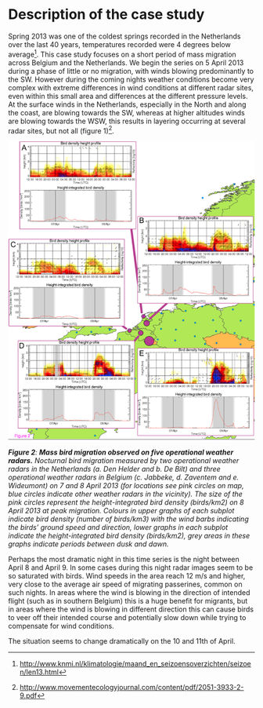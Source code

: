 # Description of the case study

Spring 2013 was one of the coldest springs recorded in the Netherlands over the last 40 years, temperatures recorded were 4 degrees below average[^1]. This case study focuses on a short period of mass migration across Belgium and the Netherlands.  We begin the series on 5 April 2013 during a phase of little or no migration, with winds blowing predominantly to the SW.  However during the coming nights weather conditions become very complex with extreme differences in wind conditions at different radar sites, even within this small area and differences at the different pressure levels. At the surface winds in the Netherlands, especially in the North and along the coast, are blowing towards the SW, whereas at higher altitudes winds are blowing towards the WSW, this results in layering occurring at several radar sites, but not all (figure 1)[^2].

[^1]: http://www.knmi.nl/klimatologie/maand_en_seizoensoverzichten/seizoen/len13.html
[^2]: http://www.movementecologyjournal.com/content/pdf/2051-3933-2-9.pdf

![figure-1](images/figure-1.png)

_**Figure 2**: **Mass bird migration observed on five operational weather radars.** Nocturnal bird migration measured by two operational weather radars in the Netherlands (a. Den Helder and b. De Bilt) and three operational weather radars in Belgium (c. Jabbeke, d. Zaventem and e. Wideumont) on 7 and 8 April 2013 (for locations see pink circles on map, blue circles indicate other weather radars in the vicinity). The size of the pink circles represent the height-integrated bird density (birds/km2) on 8 April 2013 at peak migration. Colours in upper graphs of each subplot indicate bird density (number of birds/km3) with the wind barbs indicating the birds’ ground speed and direction, lower graphs in each subplot indicate the height-integrated bird density (birds/km2), grey areas in these graphs indicate periods between dusk and dawn._

Perhaps the most dramatic night in this time series is the night between April 8 and April 9. In some cases during this night radar images seem to be so saturated with birds. Wind speeds in the area reach 12 m/s and higher, very close to the average air speed of migrating passerines, common on such nights. In areas where the wind is blowing in the direction of intended flight (such as in southern Belgium) this is a huge benefit for migrants, but in areas where the wind is blowing in different direction this can cause birds to veer off their intended course and potentially slow down while trying to compensate for wind conditions.

The situation seems to change dramatically on the 10 and 11th of April.

